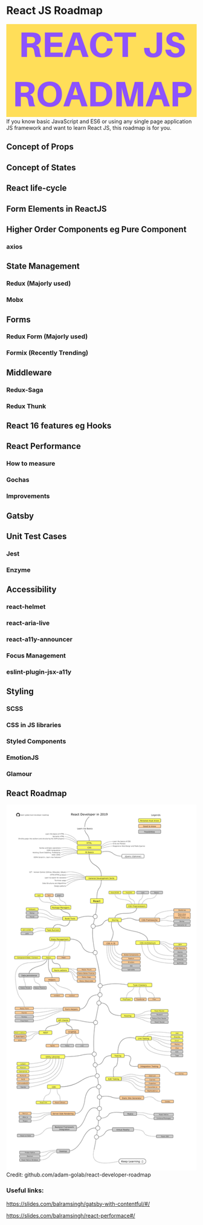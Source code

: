 
# React JS Roadmap
![alt text](https://github.com/balramsinghindia/reactjs-roadmap/blob/master/REACT%20ROADMAP%20(1)%20(1)%20(1).png?raw=true)
If you know basic JavaScript and ES6 or using any single page application JS framework and want to learn React JS, this roadmap is for you.


## Concept of Props
## Concept of States
## React life-cycle
## Form Elements in ReactJS
## Higher Order Components eg Pure Component
### axios

## State Management
### Redux (Majorly used)
### Mobx

## Forms
### Redux Form (Majorly used)
### Formix (Recently Trending)

## Middleware
### Redux-Saga
### Redux Thunk

## React 16 features eg Hooks

## React Performance
### How to measure
### Gochas
### Improvements

## Gatsby

## Unit Test Cases
### Jest 
### Enzyme

## Accessibility
### react-helmet
### react-aria-live
### react-a11y-announcer
### Focus Management
### eslint-plugin-jsx-a11y

## Styling
### SCSS
### CSS in JS libraries
### Styled Components
### EmotionJS
### Glamour

## React Roadmap

![alt text](https://github.com/balramsinghindia/reactjs-roadmap/blob/master/roadmap.png?raw=true)
Credit: github.com/adam-golab/react-developer-roadmap



### Useful links:
https://slides.com/balramsingh/gatsby-with-contentful/#/

https://slides.com/balramsingh/react-performace#/

